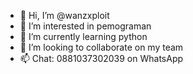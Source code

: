 - 👋 Hi, I’m @wanzxploit
- 👀 I’m interested in pemograman
- 🌱 I’m currently learning python
- 💞️ I’m looking to collaborate on my team
- 📫 Chat: 0881037302039 on WhatsApp

<!---
wanzxploit/wanzxploit is a ✨ special ✨ repository because its `README.md` (this file) appears on your GitHub profile.
You can click the Preview link to take a look at your changes.
--->
